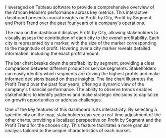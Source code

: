 I leveraged on Tableau software to provide a comprehensive overview of the African Mobile's performance across key metrics. This interactive dashboard presents crucial insights on Profit by City, Profit by Segment, and Profit Trend over the past four years of a company's operations. 

The map on the dashboard displays Profit by City, allowing stakeholders to visually assess the contribution of each city to the overall profitability. Each city is represented by a marker, with the size of the marker corresponding to the magnitude of profit. Hovering over a city marker reveals detailed information, including the exact profit amount. 

The bar chart breaks down the profitability by segment, providing a clear comparison between different product or service segments. Stakeholders can easily identify which segments are driving the highest profits and make informed decisions based on these insights. The line chart illustrates the Profit Trend over the past four years, offering a dynamic view of the company's financial performance. The ability to observe trends enables stakeholders to identify patterns and make strategic decisions to capitalize on growth opportunities or address challenges.

One of the key features of this dashboard is its interactivity. By selecting a specific city on the map, stakeholders can see a real-time adjustment of the other charts, providing a localized perspective on Profit by Segment and the Profit Trend for the chosen city. This feature facilitates a more granular analysis tailored to the unique characteristics of each market.

